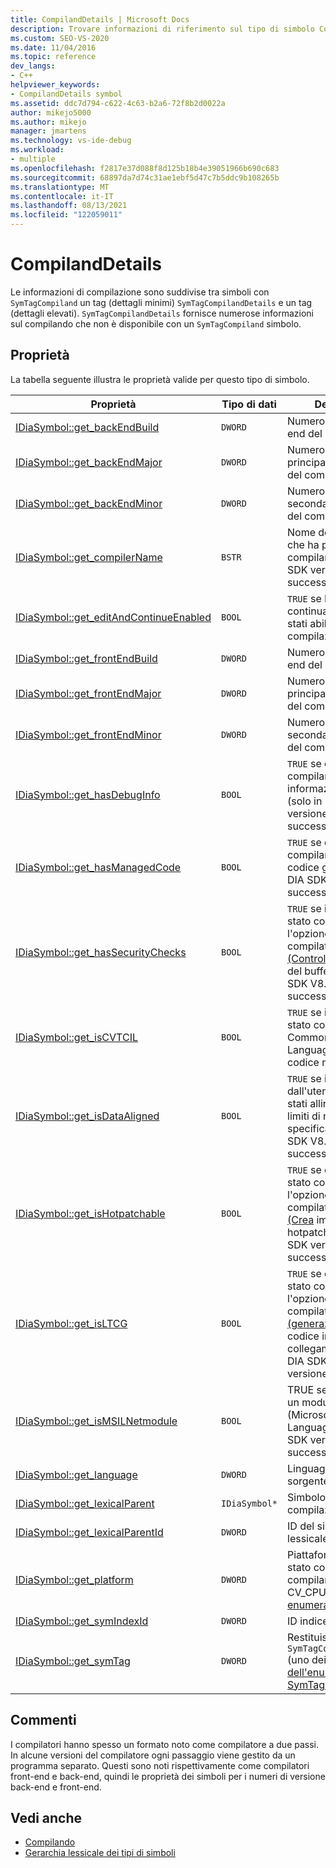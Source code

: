 ```yaml
---
title: CompilandDetails | Microsoft Docs
description: Trovare informazioni di riferimento sul tipo di simbolo CompilandDetails (SymTagCompilandDetails) nell'SDK Visual Studio di accesso all'interfaccia di debug.
ms.custom: SEO-VS-2020
ms.date: 11/04/2016
ms.topic: reference
dev_langs:
- C++
helpviewer_keywords:
- CompilandDetails symbol
ms.assetid: ddc7d794-c622-4c63-b2a6-72f8b2d0022a
author: mikejo5000
ms.author: mikejo
manager: jmartens
ms.technology: vs-ide-debug
ms.workload:
- multiple
ms.openlocfilehash: f2817e37d088f8d125b18b4e39051966b690c683
ms.sourcegitcommit: 68897da7d74c31ae1ebf5d47c7b5ddc9b108265b
ms.translationtype: MT
ms.contentlocale: it-IT
ms.lasthandoff: 08/13/2021
ms.locfileid: "122059011"
---
```

# <a name="compilanddetails"></a>CompilandDetails
Le informazioni di compilazione sono suddivise tra simboli con `SymTagCompiland` un tag (dettagli minimi) `SymTagCompilandDetails` e un tag (dettagli elevati). `SymTagCompilandDetails` fornisce numerose informazioni sul compilando che non è disponibile con un `SymTagCompiland` simbolo.

## <a name="properties"></a>Proprietà
 La tabella seguente illustra le proprietà valide per questo tipo di simbolo.

|Proprietà|Tipo di dati|Descrizione|
|--------------|---------------|-----------------|
|[IDiaSymbol::get_backEndBuild](../../debugger/debug-interface-access/idiasymbol-get-backendbuild.md)|`DWORD`|Numero di build back-end del compilatore.|
|[IDiaSymbol::get_backEndMajor](../../debugger/debug-interface-access/idiasymbol-get-backendmajor.md)|`DWORD`|Numero di versione principale back-end del compilatore.|
|[IDiaSymbol::get_backEndMinor](../../debugger/debug-interface-access/idiasymbol-get-backendminor.md)|`DWORD`|Numero di versione secondaria back-end del compilatore.|
|[IDiaSymbol::get_compilerName](../../debugger/debug-interface-access/idiasymbol-get-compilername.md)|`BSTR`|Nome del compilatore che ha prodotto questo compilando (solo in DIA SDK versione 8.0 o successiva).|
|[IDiaSymbol::get_editAndContinueEnabled](../../debugger/debug-interface-access/idiasymbol-get-editandcontinueenabled.md)|`BOOL`|`TRUE` se Modifica e continuazione sono stati abilitati durante la compilazione.|
|[IDiaSymbol::get_frontEndBuild](../../debugger/debug-interface-access/idiasymbol-get-frontendbuild.md)|`DWORD`|Numero di build front-end del compilatore.|
|[IDiaSymbol::get_frontEndMajor](../../debugger/debug-interface-access/idiasymbol-get-frontendmajor.md)|`DWORD`|Numero di versione principale front-end del compilatore.|
|[IDiaSymbol::get_frontEndMinor](../../debugger/debug-interface-access/idiasymbol-get-frontendminor.md)|`DWORD`|Numero di versione secondaria front-end del compilatore.|
|[IDiaSymbol::get_hasDebugInfo](../../debugger/debug-interface-access/idiasymbol-get-hasdebuginfo.md)|`BOOL`|`TRUE` se questo compilando contiene informazioni di debug (solo in DIA SDK versione 8.0 o successiva).|
|[IDiaSymbol::get_hasManagedCode](../../debugger/debug-interface-access/idiasymbol-get-hasmanagedcode.md)|`BOOL`|`TRUE` se questo compilando contiene codice gestito (solo in DIA SDK versione 8.0 o successiva).|
|[IDiaSymbol::get_hasSecurityChecks](../../debugger/debug-interface-access/idiasymbol-get-hassecuritychecks.md)|`BOOL`|`TRUE` se il compilatore è stato compilato con l'opzione del compilatore [/GS (Controllo](/cpp/build/reference/gs-buffer-security-check) di sicurezza del buffer) (solo in DIA SDK V8.0 o versione successiva).|
|[IDiaSymbol::get_isCVTCIL](../../debugger/debug-interface-access/idiasymbol-get-iscvtcil.md)|`BOOL`|`TRUE` se il compilatore è stato convertito dal Common Intermediate Language (CIL) al codice nativo.|
|[IDiaSymbol::get_isDataAligned](../../debugger/debug-interface-access/idiasymbol-get-isdataaligned.md)|`BOOL`|`TRUE` se i tipi definiti dall'utente (UDT) sono stati allineati ad alcuni limiti di memoria specificati (solo in DIA SDK V8.0 o versione successiva).|
|[IDiaSymbol::get_isHotpatchable](../../debugger/debug-interface-access/idiasymbol-get-ishotpatchable.md)|`BOOL`|`TRUE` se compiland è stato compilato con l'opzione del compilatore [/hotpatch (Crea](/cpp/build/reference/hotpatch-create-hotpatchable-image) immagine con hotpatch) (solo in DIA SDK versione 8.0 o successiva).|
|[IDiaSymbol::get_isLTCG](../../debugger/debug-interface-access/idiasymbol-get-isltcg.md)|`BOOL`|`TRUE` se compiland è stato compilato con l'opzione del compilatore [/LTCG (generazione](/cpp/build/reference/ltcg-link-time-code-generation) del codice in fase di collegamento) (solo in DIA SDK V8.0 o versione successiva).|
|[IDiaSymbol::get_isMSILNetmodule](../../debugger/debug-interface-access/idiasymbol-get-ismsilnetmodule.md)|`BOOL`|TRUE se compiland è un modulo MSIL (Microsoft Intermediate Language) (solo in DIA SDK versione 8.0 o successiva).|
|[IDiaSymbol::get_language](../../debugger/debug-interface-access/idiasymbol-get-language.md)|`DWORD`|Linguaggio del codice sorgente.|
|[IDiaSymbol::get_lexicalParent](../../debugger/debug-interface-access/idiasymbol-get-lexicalparent.md)|`IDiaSymbol*`|Simbolo per il compilazione.|
|[IDiaSymbol::get_lexicalParentId](../../debugger/debug-interface-access/idiasymbol-get-lexicalparentid.md)|`DWORD`|ID del simbolo padre lessicale.|
|[IDiaSymbol::get_platform](../../debugger/debug-interface-access/idiasymbol-get-platform.md)|`DWORD`|Piattaforma in cui è stato compilato il compilando (uno dei CV_CPU_TYPE_e [di enumerazione).](../../debugger/debug-interface-access/cv-cpu-type-e.md)|
|[IDiaSymbol::get_symIndexId](../../debugger/debug-interface-access/idiasymbol-get-symindexid.md)|`DWORD`|ID indice del simbolo.|
|[IDiaSymbol::get_symTag](../../debugger/debug-interface-access/idiasymbol-get-symtag.md)|`DWORD`|Restituisce `SymTagCompilandDetails` (uno dei valori [dell'enumerazione SymTagEnum).](../../debugger/debug-interface-access/symtagenum.md)|

## <a name="remarks"></a>Commenti
 I compilatori hanno spesso un formato noto come compilatore a due passi. In alcune versioni del compilatore ogni passaggio viene gestito da un programma separato. Questi sono noti rispettivamente come compilatori front-end e back-end, quindi le proprietà dei simboli per i numeri di versione back-end e front-end.

## <a name="see-also"></a>Vedi anche
- [Compilando](../../debugger/debug-interface-access/compiland.md)
- [Gerarchia lessicale dei tipi di simboli](../../debugger/debug-interface-access/lexical-hierarchy-of-symbol-types.md)